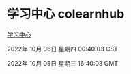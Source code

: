 # 学习中心 colearnhub
[学习中心](http://27.19.32.34:56308/colearnhub/)

2022年 10月 06日 星期四 00:40:03 CST

2022年 10月 05日 星期三 16:40:03 GMT
